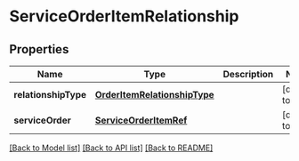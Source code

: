 # ServiceOrderItemRelationship
## Properties

Name | Type | Description | Notes
------------ | ------------- | ------------- | -------------
**relationshipType** | [**OrderItemRelationshipType**](OrderItemRelationshipType.md) |  | [default to null]
**serviceOrder** | [**ServiceOrderItemRef**](ServiceOrderItemRef.md) |  | [default to null]

[[Back to Model list]](../README.md#documentation-for-models) [[Back to API list]](../README.md#documentation-for-api-endpoints) [[Back to README]](../README.md)

